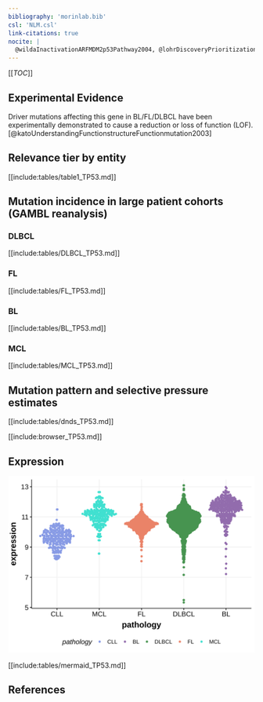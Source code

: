 ```yaml
---
bibliography: 'morinlab.bib'
csl: 'NLM.csl'
link-citations: true
nocite: |
  @wildaInactivationARFMDM2p53Pathway2004, @lohrDiscoveryPrioritizationSomatic2012, @tiacciPervasiveMutationsJAKSTAT2018, @morinFrequentMutationHistonemodifying2011, @beaLandscapeSomaticMutations2013, @rossiCodingGenomeSplenic2012, 
---
```

[[_TOC_]]



## Experimental Evidence

Driver mutations affecting this gene in BL/FL/DLBCL have been experimentally demonstrated to cause a reduction or loss of function (LOF).[@katoUnderstandingFunctionstructureFunctionmutation2003]

## Relevance tier by entity

[[include:tables/table1_TP53.md]]

## Mutation incidence in large patient cohorts (GAMBL reanalysis)

### DLBCL
[[include:tables/DLBCL_TP53.md]]

### FL
[[include:tables/FL_TP53.md]]

### BL
[[include:tables/BL_TP53.md]]

### MCL
[[include:tables/MCL_TP53.md]]

## Mutation pattern and selective pressure estimates

[[include:tables/dnds_TP53.md]]

[[include:browser_TP53.md]]

## Expression
![](images/gene_expression/TP53_by_pathology.svg)


<!-- ORIGIN: wildaInactivationARFMDM2p53Pathway2004 -->
<!-- BL: wildaInactivationARFMDM2p53Pathway2004 -->
<!-- FL: morinFrequentMutationHistonemodifying2011 -->
<!-- BL: wildaInactivationARFMDM2p53Pathway2004 -->
<!-- MCL: beaLandscapeSomaticMutations2013 -->
<!-- MZL: rossiCodingGenomeSplenic2012c -->
<!-- PMBL: tiacciPervasiveMutationsJAKSTAT2018b -->

[[include:tables/mermaid_TP53.md]]

## References
